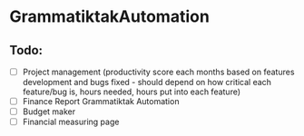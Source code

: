 # GrammatiktakAutomation

## Todo: 
- [ ]  Project management (productivity score each months based on features development and bugs fixed - should depend on how critical each feature/bug is, hours needed, hours put into each feature)
- [ ] Finance Report Grammatiktak Automation
- [ ] Budget maker
- [ ] Financial measuring page